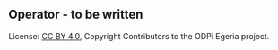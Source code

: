 <!-- SPDX-License-Identifier: CC-BY-4.0 -->
<!-- Copyright Contributors to the ODPi Egeria project. -->

Operator - to be written
----
License: [CC BY 4.0](https://creativecommons.org/licenses/by/4.0/),
Copyright Contributors to the ODPi Egeria project.
